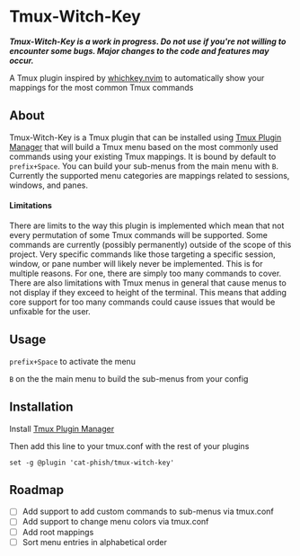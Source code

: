 # Tmux-Witch-Key

***Tmux-Witch-Key is a work in progress. Do not use if you're not willing to encounter some bugs. Major changes to the code and features may occur.***

A Tmux plugin inspired by [whichkey.nvim](https://github.com/folke/which-key.nvim)
to automatically show your mappings for the most common Tmux commands

## About

Tmux-Witch-Key is a Tmux plugin that can be installed using [Tmux Plugin Manager](https://github.com/tmux-plugins/tpm)
that will build a Tmux menu based on the most commonly used commands using your
existing Tmux mappings. It is bound by default to `prefix+Space`. You can build
your sub-menus from the main menu with `B`. Currently the supported menu categories
are mappings related to sessions, windows, and panes.

#### Limitations

There are limits to the way this plugin is implemented which mean that not every
permutation of some Tmux commands will be supported. Some commands are currently
(possibly permanently) outside of the scope of this project. Very specific commands
like those targeting a specific session, window, or pane number will likely never be
implemented. This is for multiple reasons. For one, there are simply too many commands
to cover. There are also limitations with Tmux menus in general that cause menus
to not display if they exceed to height of the terminal. This means that adding
core support for too many commands could cause issues that would be unfixable
for the user.

## Usage

`prefix+Space` to activate the menu

`B` on the the main menu to build the sub-menus from your config

## Installation

Install [Tmux Plugin Manager](https://github.com/tmux-plugins/tpm)

Then add this line to your tmux.conf with the rest of your plugins

```set -g @plugin 'cat-phish/tmux-witch-key'```

## Roadmap

- [ ] Add support to add custom commands to sub-menus via tmux.conf
- [ ] Add support to change menu colors via tmux.conf
- [ ] Add root mappings
- [ ] Sort menu entries in alphabetical order
